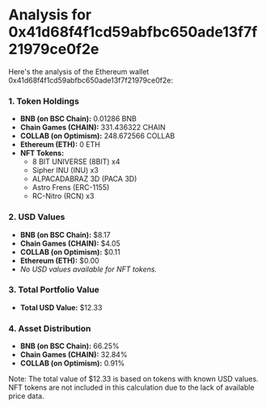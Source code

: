 # Analysis for 0x41d68f4f1cd59abfbc650ade13f7f21979ce0f2e

Here's the analysis of the Ethereum wallet 0x41d68f4f1cd59abfbc650ade13f7f21979ce0f2e:

### 1. Token Holdings

- **BNB (on BSC Chain):** 0.01286 BNB
- **Chain Games (CHAIN):** 331.436322 CHAIN
- **COLLAB (on Optimism):** 248.672566 COLLAB
- **Ethereum (ETH):** 0 ETH
- **NFT Tokens:**
  - 8 BIT UNIVERSE (8BIT) x4
  - Sipher INU (INU) x3
  - ALPACADABRAZ 3D (PACA 3D)
  - Astro Frens (ERC-1155)
  - RC-Nitro (RCN) x3

### 2. USD Values

- **BNB (on BSC Chain):** $8.17
- **Chain Games (CHAIN):** $4.05
- **COLLAB (on Optimism):** $0.11
- **Ethereum (ETH):** $0.00
- *No USD values available for NFT tokens.*

### 3. Total Portfolio Value

- **Total USD Value:** $12.33

### 4. Asset Distribution

- **BNB (on BSC Chain):** 66.25%
- **Chain Games (CHAIN):** 32.84%
- **COLLAB (on Optimism):** 0.91%

Note: The total value of $12.33 is based on tokens with known USD values. NFT tokens are not included in this calculation due to the lack of available price data.
